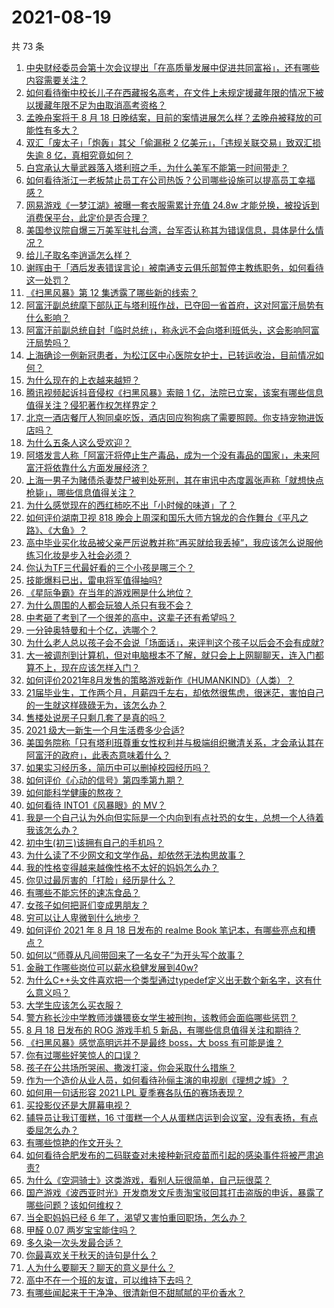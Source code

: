 # 2021-08-19

共 73 条

<!-- BEGIN -->
<!-- 最后更新时间 Thu Aug 19 2021 06:02:05 GMT+0800 (China Standard Time) -->

1. [中央财经委员会第十次会议提出「在高质量发展中促进共同富裕」，还有哪些内容需要关注？](https://www.zhihu.com/question/480575874)
1. [如何看待衡中校长儿子在西藏报名高考，在文件上未规定援藏年限的情况下被以援藏年限不足为由取消高考资格？](https://www.zhihu.com/question/480751828)
1. [孟晚舟案将于 8 月 18
   日晚结案，目前的案情进展怎么样？孟晚舟被释放的可能性有多大？](https://www.zhihu.com/question/480680421)
1. [双汇「废太子」「炮轰」其父「偷漏税 2 亿美元」，「违规关联交易」致双汇损失逾 8
   亿，真相究竟如何？](https://www.zhihu.com/question/480658364)
1. [白宫承认大量武器落入塔利班之手，为什么美军不能第一时间带走？](https://www.zhihu.com/question/480627719)
1. [如何看待浙江一老板禁止员工在公司热饭？公司哪些设施可以提高员工幸福感？](https://www.zhihu.com/question/480698173)
1. [网易游戏《一梦江湖》被曝一套衣服需累计充值 24.8w
   才能兑换，被投诉到消费保平台，此定价是否合理？](https://www.zhihu.com/question/479528984)
1. [美国参议院自爆三万美军驻扎台湾，台军否认称其为错误信息，具体是什么情况？](https://www.zhihu.com/question/480411970)
1. [给儿子取名李逍遥怎么样？](https://www.zhihu.com/question/473619773)
1. [谢晖由于「酒后发表错误言论」被南通支云俱乐部暂停主教练职务，如何看待这一处罚？](https://www.zhihu.com/question/480720733)
1. [《扫黑风暴》第 12 集透露了哪些新的线索？](https://www.zhihu.com/question/480508915)
1. [阿富汗副总统麾下部队正与塔利班作战，已夺回一省首府，这对阿富汗局势有什么影响？](https://www.zhihu.com/question/480559834)
1. [阿富汗前副总统自封「临时总统」，称永远不会向塔利班低头，这会影响阿富汗局势吗？](https://www.zhihu.com/question/480583290)
1. [上海确诊一例新冠患者，为松江区中心医院女护士，已转运收治，目前情况如何？](https://www.zhihu.com/question/480732617)
1. [为什么现在的上衣越来越短？](https://www.zhihu.com/question/467103986)
1. [腾讯视频起诉抖音侵权《扫黑风暴》索赔 1
   亿，法院已立案，该案有哪些信息值得关注？侵犯著作权怎样界定？](https://www.zhihu.com/question/480617076)
1. [北京一酒店餐厅人狗同桌吃饭，酒店回应狗狗病了需要照顾。你支持宠物进饭店吗？](https://www.zhihu.com/question/480473618)
1. [为什么五条人这么受欢迎？](https://www.zhihu.com/question/415839670)
1. [阿塔发言人称「阿富汗将停止生产毒品，成为一个没有毒品的国家」，未来阿富汗将依靠什么方面发展经济？](https://www.zhihu.com/question/480614268)
1. [上海一男子为赌债杀妻焚尸被判处死刑，其在审讯中态度嚣张声称「就想快点枪毙」，哪些信息值得关注？](https://www.zhihu.com/question/480574652)
1. [为什么感觉现在的西红柿吃不出「小时候的味道」了？](https://www.zhihu.com/question/480348021)
1. [如何评价湖南卫视 818
   晚会上周深和国乐大师方锦龙的合作舞台《平凡之路》、《大鱼》？](https://www.zhihu.com/question/480754282)
1. [高中毕业买化妆品被父亲严厉说教并称“再买就给我丢掉”，我应该怎么说服他练习化妆是步入社会必须？](https://www.zhihu.com/question/479283237)
1. [你认为TF三代最好看的三个小孩是哪三个？](https://www.zhihu.com/question/476575291)
1. [技能爆料已出，雷电将军值得抽吗?](https://www.zhihu.com/question/474777228)
1. [《星际争霸》在当年的游戏圈是什么地位？](https://www.zhihu.com/question/432223685)
1. [为什么周围的人都会玩狼人杀只有我不会？](https://www.zhihu.com/question/462199710)
1. [中考砸了考到了一个很差的高中，这辈子还有希望吗？](https://www.zhihu.com/question/477046136)
1. [一分钟奥特曼和十个亿，选哪个？](https://www.zhihu.com/question/472319404)
1. [为什么老人总以孩子会不会说「场面话」，来评判这个孩子以后会不会有成就?](https://www.zhihu.com/question/477260086)
1. [大一被调剂到计算机，但对电脑根本不了解，就只会上上网聊聊天，连入门都算不上，现在应该怎样入门？](https://www.zhihu.com/question/479300955)
1. [如何评价2021年8月发售的策略游戏新作《HUMANKIND》（人类）？](https://www.zhihu.com/question/383497512)
1. [21届毕业生，工作两个月，月薪四千左右，却依然很焦虑，很迷茫，害怕自己的一生就这样碌碌无为，该怎么办？](https://www.zhihu.com/question/479263543)
1. [售楼处说房子只剩几套了是真的吗？](https://www.zhihu.com/question/460961867)
1. [2021 级大一新生一个月生活费多少合适?](https://www.zhihu.com/question/475121390)
1. [美国务院称「只有塔利班尊重女性权利并与极端组织撇清关系，才会承认其在阿富汗的政府」，此表态意味着什么？](https://www.zhihu.com/question/480351379)
1. [如果实习经历多，简历中可以删掉校园经历吗？](https://www.zhihu.com/question/479964871)
1. [如何评价《心动的信号》第四季第九期？](https://www.zhihu.com/question/480743458)
1. [如何能科学健康的熬夜？](https://www.zhihu.com/question/20696646)
1. [如何看待 INTO1《风暴眼》的 MV？](https://www.zhihu.com/question/480364409)
1. [我是一个自己认为外向但实际是一个内向到有点社恐的女生，总想一个人待着我该怎么办？](https://www.zhihu.com/question/480535136)
1. [初中生(初三)该拥有自己的手机吗？](https://www.zhihu.com/question/479805561)
1. [为什么读了不少网文和文学作品，却依然无法构思故事？](https://www.zhihu.com/question/480637612)
1. [我的性格变得越来越像性格不太好的妈妈怎么办？](https://www.zhihu.com/question/480528162)
1. [你见过最厉害的「打脸」经历是什么？](https://www.zhihu.com/question/473217817)
1. [有哪些不能忘怀的速冻食品？](https://www.zhihu.com/question/22528844)
1. [女孩子如何把哥们变成男朋友？](https://www.zhihu.com/question/334849966)
1. [穷可以让人卑微到什么地步？](https://www.zhihu.com/question/316979063)
1. [如何评价 2021 年 8 月 18 日发布的 realme Book
   笔记本，有哪些亮点和槽点？](https://www.zhihu.com/question/480673476)
1. [如何以“师尊从凡间带回来了一名女子”为开头写个故事？](https://www.zhihu.com/question/441114065)
1. [金融工作哪些岗位可以薪水稳健发展到40w?](https://www.zhihu.com/question/455694393)
1. [为什么C++头文件喜欢把一个类型通过typedef定义出无数个新名字，这有什么意义吗？](https://www.zhihu.com/question/480012376)
1. [大学生应该怎么买衣服？](https://www.zhihu.com/question/37957482)
1. [警方称长沙中学教师涉嫌猥亵女学生被刑拘，该教师会面临哪些惩罚？](https://www.zhihu.com/question/480594714)
1. [8 月 18 日发布的 ROG 游戏手机 5
   新品，有哪些信息值得关注和期待？](https://www.zhihu.com/question/478985925)
1. [《扫黑风暴》感觉高明远并不是最终 boss，大 boss
   有可能是谁？](https://www.zhihu.com/question/478983291)
1. [你有过哪些好笑惊人的口误？](https://www.zhihu.com/question/62821567)
1. [孩子在公共场所哭闹、撒泼打滚，你会采取什么措施？](https://www.zhihu.com/question/434335023)
1. [作为一个造价从业人员，如何看待孙俪主演的电视剧《理想之城》？](https://www.zhihu.com/question/479377414)
1. [如何用一句话形容 2021 LPL 夏季赛各队伍的赛场表现？](https://www.zhihu.com/question/477286099)
1. [买投影仪还是大屏幕电视？](https://www.zhihu.com/question/22925179)
1. [辅导员让我订蛋糕，16
   寸蛋糕一个人从蛋糕店运到会议室，没有表扬，有点委屈怎么办？](https://www.zhihu.com/question/437240991)
1. [有哪些惊艳的作文开头？](https://www.zhihu.com/question/45165351)
1. [如何看待合肥发布的二码联查对未接种新冠疫苗而引起的感染事件将被严肃追责?](https://www.zhihu.com/question/480316369)
1. [为什么《空洞骑士》这类游戏，看别人玩很简单，自己玩很菜？](https://www.zhihu.com/question/477773450)
1. [国产游戏《波西亚时光》开发商发文斥责淘宝驳回其打击盗版的申诉，暴露了哪些问题？该如何维权？](https://www.zhihu.com/question/480462739)
1. [当全职妈妈已经 6 年了，渴望又害怕重回职场，怎么办？](https://www.zhihu.com/question/479807161)
1. [甲醛 0.07 两岁宝宝能住吗？](https://www.zhihu.com/question/442317516)
1. [多久染一次头发最合适？](https://www.zhihu.com/question/292904288)
1. [你最喜欢关于秋天的诗句是什么？](https://www.zhihu.com/question/478993110)
1. [人为什么要聊天？聊天的意义是什么？](https://www.zhihu.com/question/308600613)
1. [高中不在一个班的友谊，可以维持下去吗？](https://www.zhihu.com/question/478784888)
1. [有哪些闻起来干干净净、很清新但不甜腻腻的平价香水？](https://www.zhihu.com/question/478360304)

<!-- END -->
